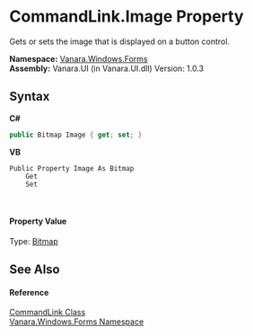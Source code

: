 # CommandLink.Image Property 
 

Gets or sets the image that is displayed on a button control.

**Namespace:**&nbsp;<a href="c580cf52-4028-70db-28d0-f9b1abc03861">Vanara.Windows.Forms</a><br />**Assembly:**&nbsp;Vanara.UI (in Vanara.UI.dll) Version: 1.0.3

## Syntax

**C#**<br />
``` C#
public Bitmap Image { get; set; }
```

**VB**<br />
``` VB
Public Property Image As Bitmap
	Get
	Set
```

<br />

#### Property Value
Type: <a href="http://msdn2.microsoft.com/en-us/library/4e7y164x" target="_blank">Bitmap</a>

## See Also


#### Reference
<a href="07d8ae3c-bd87-0a8d-8adb-38df2ce1ac5b">CommandLink Class</a><br /><a href="c580cf52-4028-70db-28d0-f9b1abc03861">Vanara.Windows.Forms Namespace</a><br />